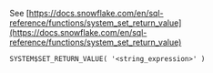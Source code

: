 See [https://docs.snowflake.com/en/sql-reference/functions/system_set_return_value](https://docs.snowflake.com/en/sql-reference/functions/system_set_return_value)
```
SYSTEM$SET_RETURN_VALUE( '<string_expression>' )
```
